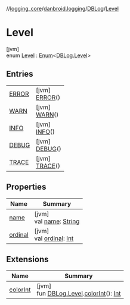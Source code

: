 //[logging_core](../../../../index.md)/[danbroid.logging](../../index.md)/[DBLog](../index.md)/[Level](index.md)

# Level

[jvm]\
enum [Level](index.md) : [Enum](https://kotlinlang.org/api/latest/jvm/stdlib/kotlin/-enum/index.html)<[DBLog.Level](index.md)>

## Entries

| | |
|---|---|
| [ERROR](-e-r-r-o-r/index.md) | [jvm]<br>[ERROR](-e-r-r-o-r/index.md)() |
| [WARN](-w-a-r-n/index.md) | [jvm]<br>[WARN](-w-a-r-n/index.md)() |
| [INFO](-i-n-f-o/index.md) | [jvm]<br>[INFO](-i-n-f-o/index.md)() |
| [DEBUG](-d-e-b-u-g/index.md) | [jvm]<br>[DEBUG](-d-e-b-u-g/index.md)() |
| [TRACE](-t-r-a-c-e/index.md) | [jvm]<br>[TRACE](-t-r-a-c-e/index.md)() |

## Properties

| Name | Summary |
|---|---|
| [name](index.md#-194217142%2FProperties%2F2127839086) | [jvm]<br>val [name](index.md#-194217142%2FProperties%2F2127839086): [String](https://kotlinlang.org/api/latest/jvm/stdlib/kotlin/-string/index.html) |
| [ordinal](index.md#-1127600204%2FProperties%2F2127839086) | [jvm]<br>val [ordinal](index.md#-1127600204%2FProperties%2F2127839086): [Int](https://kotlinlang.org/api/latest/jvm/stdlib/kotlin/-int/index.html) |

## Extensions

| Name | Summary |
|---|---|
| [colorInt](../../color-int.md) | [jvm]<br>fun [DBLog.Level](index.md).[colorInt](../../color-int.md)(): [Int](https://kotlinlang.org/api/latest/jvm/stdlib/kotlin/-int/index.html) |
